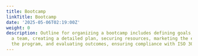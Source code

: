 ```yaml
---
title: Bootcamp
linkTitle: Bootcamp
date: '2025-05-06T02:19:00Z'
weight: 0
description: Outline for organizing a bootcamp includes defining goals, assembling
  a team, creating a detailed plan, securing resources, marketing the event, executing
  the program, and evaluating outcomes, ensuring compliance with ISO 30401 standards.
---
```



<!-- Unsupported block type: table_of_contents -->

<!-- Unsupported block type: unsupported -->

